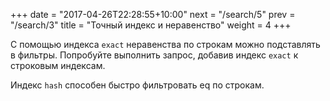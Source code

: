+++
date =  "2017-04-26T22:28:55+10:00"
next = "/search/5"
prev = "/search/3"
title = "Точный индекс и неравенство"
weight = 4
+++

С помощью индекса `exact` неравенства по строкам можно подставлять в фильтры. Попробуйте выполнить запрос, добавив индекс `exact` к строковым индексам.

Индекс `hash` способен быстро фильтровать eq по строкам.